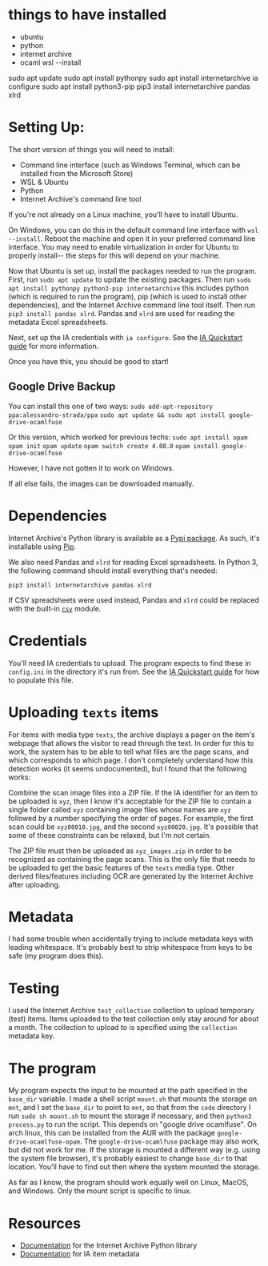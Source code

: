 # things to have installed
- ubuntu
- python
- internet archive 
- ocaml
wsl --install

sudo apt update
sudo apt install pythonpy
sudo apt install internetarchive
ia configure
sudo apt install python3-pip
pip3 install internetarchive pandas xlrd



# Setting Up:
The short version of things you will need to install:
- Command line interface (such as Windows Terminal, which can be installed from the Microsoft Store)
- WSL & Ubuntu
- Python
- Internet Archive's command line tool

If you're not already on a Linux machine, you'll have to install Ubuntu.

On Windows, you can do this in the default command line interface with `wsl --install`. Reboot the machine and open it in your preferred command line interface. You may need to enable virtualization in order for Ubuntu to properly install-- the steps for this will depend on your machine.

Now that Ubuntu is set up, install the packages needed to run the program. First, run `sudo apt update` to update the existing packages. Then run `sudo apt install pythonpy python3-pip internetarchive` this includes python (which is required to run the program), pip (which is used to install other dependencies), and the Internet Archive command line tool itself. Then run `pip3 install pandas xlrd`. Pandas and `xlrd` are used for reading the metadata Excel spreadsheets.

Next, set up the IA credentials with `ia configure`. See the [IA Quickstart guide](https://archive.org/services/docs/api/internetarchive/quickstart.html) for more information.

Once you have this, you should be good to start! 

## Google Drive Backup
You can install this one of two ways:
`sudo add-apt-repository ppa:alessandro-strada/ppa`
`sudo apt update && sudo apt install google-drive-ocamlfuse`

Or this version, which worked for previous techs:
`sudo apt install opam`
`opam init`
`opam update`
`opam switch create 4.08.0`
`opam install google-drive-ocamlfuse`

However, I have not gotten it to work on Windows.

If all else fails, the images can be downloaded manually.





# Dependencies

Internet Archive's Python library is available as a [Pypi package](https://pypi.org/project/internetarchive/).
As such, it's installable using [Pip](https://pip.pypa.io/en/stable/installing/).

We also need Pandas and `xlrd` for reading Excel spreadsheets. In Python 3, the following command should install everything that's needed:

	pip3 install internetarchive pandas xlrd

If CSV spreadsheets were used instead, Pandas and `xlrd` could be replaced with the built-in [`csv`](https://docs.python.org/3.5/library/csv.html) module.

# Credentials

You'll need IA credentials to upload. The program expects to find these in `config.ini` in the directory it's run from.
See the [IA Quickstart guide](https://archive.org/services/docs/api/internetarchive/quickstart.html) for how to populate this file.

# Uploading `texts` items

For items with media type `texts`, the archive displays a pager on the item's webpage that allows the visitor to read through the text.
In order for this to work, the system has to be able to tell what files are the page scans, and which corresponds to which page.
I don't completely understand how this detection works (it seems undocumented), but I found that the following works:

Combine the scan image files into a ZIP file.
If the IA identifier for an item to be uploaded is `xyz`, then I know it's acceptable for the ZIP file to contain a single folder called `xyz` containing image files whose names are `xyz` followed by a number specifying the order of pages.
For example, the first scan could be `xyz00010.jpg`, and the second `xyz00020.jpg`.
It's possible that some of these constraints can be relaxed, but I'm not certain.

The ZIP file must then be uploaded as `xyz_images.zip` in order to be recognized as containing the page scans.
This is the only file that needs to be uploaded to get the basic features of the `texts` media type.
Other derived files/features including OCR are generated by the Internet Archive after uploading.

# Metadata

I had some trouble when accidentally trying to include metadata keys with leading whitespace.
It's probably best to strip whitespace from keys to be safe (my program does this).

# Testing

I used the Internet Archive `test_collection` collection to upload temporary (test) items.
Items uploaded to the test collection only stay around for about a month.
The collection to upload to is specified using the `collection` metadata key.

# The program

My program expects the input to be mounted at the path specified in the `base_dir` variable.
I made a shell script `mount.sh` that mounts the storage on `mnt`, and I set the `base_dir` to point to `mnt`, so that from the `code` directory I run `sudo sh mount.sh` to mount the storage if necessary, and then `python3 process.py` to run the script. This depends on "google drive ocamlfuse". On arch linux, this can be installed from the AUR with the package `google-drive-ocamlfuse-opam`. The `google-drive-ocamlfuse` package may also work, but did not work for me. 
If the storage is mounted a different way (e.g. using the system file browser), it's probably easiest to change `base_dir` to that location.
You'll have to find out then where the system mounted the storage.

As far as I know, the program should work equally well on Linux, MacOS, and Windows.
Only the mount script is specific to linux. 

# Resources

- [Documentation](https://archive.org/services/docs/api/internetarchive/index.html) for the Internet Archive Python library
- [Documentation](https://archive.org/services/docs/api/metadata-schema/index.html) for IA item metadata
